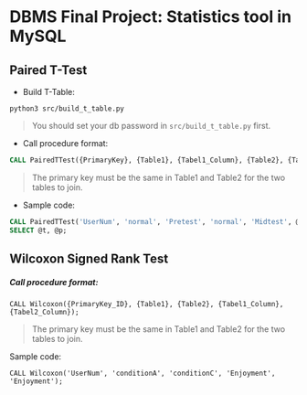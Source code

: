 # DBMS Final Project: Statistics tool in MySQL

## Paired T-Test
- Build T-Table:
```
python3 src/build_t_table.py
```
> You should set your db password in `src/build_t_table.py` first.

- Call procedure format: 
```sql
CALL PairedTTest({PrimaryKey}, {Table1}, {Tabel1_Column}, {Table2}, {Tabel2_Column}, @t, @p);
```
> The primary key must be the same in Table1 and Table2 for the two tables to join. 

- Sample code:
```sql
CALL PairedTTest('UserNum', 'normal', 'Pretest', 'normal', 'Midtest', @t, @p);
SELECT @t, @p;
```

## Wilcoxon Signed Rank Test

##### Call procedure format: 

````mysql
CALL Wilcoxon({PrimaryKey_ID}, {Table1}, {Table2}, {Tabel1_Column}, {Tabel2_Column});
````

> The primary key must be the same in Table1 and Table2 for the two tables to join. 

Sample code:

````mysql
CALL Wilcoxon('UserNum', 'conditionA', 'conditionC', 'Enjoyment', 'Enjoyment');
````

